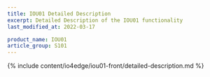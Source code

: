 ```yaml
---
title: IOU01 Detailed Description
excerpt: Detailed Description of the IOU01 functionality
last_modified_at: 2022-03-17

product_name: IOU01
article_group: S101
---
```


{% include content/io4edge/iou01-front/detailed-description.md %}
